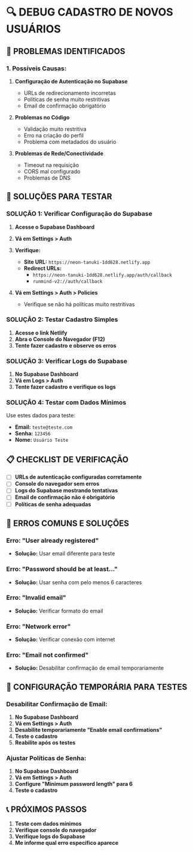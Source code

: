 # 🔍 DEBUG CADASTRO DE NOVOS USUÁRIOS

## 🚨 PROBLEMAS IDENTIFICADOS

### **1. Possíveis Causas:**

1. **Configuração de Autenticação no Supabase**
   - URLs de redirecionamento incorretas
   - Políticas de senha muito restritivas
   - Email de confirmação obrigatório

2. **Problemas no Código**
   - Validação muito restritiva
   - Erro na criação do perfil
   - Problema com metadados do usuário

3. **Problemas de Rede/Conectividade**
   - Timeout na requisição
   - CORS mal configurado
   - Problemas de DNS

## 🔧 SOLUÇÕES PARA TESTAR

### **SOLUÇÃO 1: Verificar Configuração do Supabase**

1. **Acesse o Supabase Dashboard**
2. **Vá em Settings > Auth**
3. **Verifique:**
   - **Site URL:** `https://neon-tanuki-1dd628.netlify.app`
   - **Redirect URLs:** 
     - `https://neon-tanuki-1dd628.netlify.app/auth/callback`
     - `runmind-v2://auth/callback`

4. **Vá em Settings > Auth > Policies**
   - Verifique se não há políticas muito restritivas

### **SOLUÇÃO 2: Testar Cadastro Simples**

1. **Acesse o link Netlify**
2. **Abra o Console do Navegador (F12)**
3. **Tente fazer cadastro e observe os erros**

### **SOLUÇÃO 3: Verificar Logs do Supabase**

1. **No Supabase Dashboard**
2. **Vá em Logs > Auth**
3. **Tente fazer cadastro e verifique os logs**

### **SOLUÇÃO 4: Testar com Dados Mínimos**

Use estes dados para teste:
- **Email:** `teste@teste.com`
- **Senha:** `123456`
- **Nome:** `Usuário Teste`

## 📋 CHECKLIST DE VERIFICAÇÃO

- [ ] **URLs de autenticação configuradas corretamente**
- [ ] **Console do navegador sem erros**
- [ ] **Logs do Supabase mostrando tentativas**
- [ ] **Email de confirmação não é obrigatório**
- [ ] **Políticas de senha adequadas**

## 🚨 ERROS COMUNS E SOLUÇÕES

### **Erro: "User already registered"**
- **Solução:** Usar email diferente para teste

### **Erro: "Password should be at least..."**
- **Solução:** Usar senha com pelo menos 6 caracteres

### **Erro: "Invalid email"**
- **Solução:** Verificar formato do email

### **Erro: "Network error"**
- **Solução:** Verificar conexão com internet

### **Erro: "Email not confirmed"**
- **Solução:** Desabilitar confirmação de email temporariamente

## 🔧 CONFIGURAÇÃO TEMPORÁRIA PARA TESTES

### **Desabilitar Confirmação de Email:**

1. **No Supabase Dashboard**
2. **Vá em Settings > Auth**
3. **Desabilite temporariamente "Enable email confirmations"**
4. **Teste o cadastro**
5. **Reabilite após os testes**

### **Ajustar Políticas de Senha:**

1. **No Supabase Dashboard**
2. **Vá em Settings > Auth**
3. **Configure "Minimum password length" para 6**
4. **Teste o cadastro**

## 📞 PRÓXIMOS PASSOS

1. **Teste com dados mínimos**
2. **Verifique console do navegador**
3. **Verifique logs do Supabase**
4. **Me informe qual erro específico aparece**
